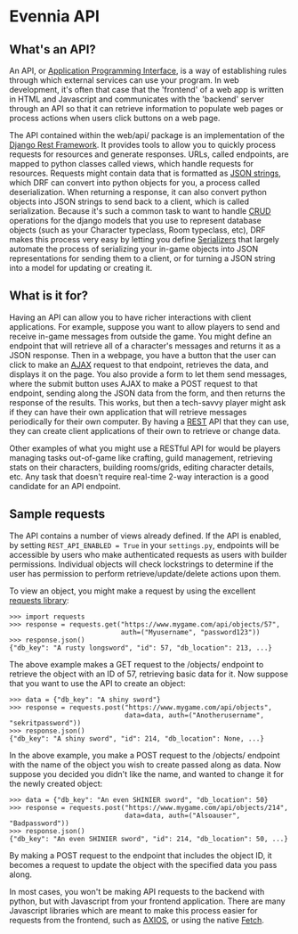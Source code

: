 # Evennia API

## What's an API?
An API, or [Application Programming Interface][wiki-api], is a way of establishing rules
through which external services can use your program. In web development, it's
often that case that the 'frontend' of a web app is written in HTML and Javascript
and communicates with the 'backend' server through an API so that it can retrieve
information to populate web pages or process actions when users click buttons on
a web page.


The API contained within the web/api/ package is an implementation of the
[Django Rest Framework][drf]. It provides tools to allow you to quickly process
requests for resources and generate responses. URLs, called endpoints, are
mapped to python classes called views, which handle requests for resources.
Requests might contain data that is formatted as [JSON strings][json], which DRF
can convert into python objects for you, a process called deserialization.
When returning a response, it can also convert python objects into JSON
strings to send back to a client, which is called serialization. Because it's
such a common task to want to handle [CRUD][crud] operations for the django models that you use to represent database
objects (such as your Character typeclass, Room typeclass, etc), DRF makes 
this process very easy by letting you define [Serializers][serializers]
that largely automate the process of serializing your in-game objects into
JSON representations for sending them to a client, or for turning a JSON string
into a model for updating or creating it.

## What is it for?

Having an API can allow you to have richer interactions with client applications. For
example, suppose you want to allow players to send and receive in-game messages from
outside the game. You might define an endpoint that will retrieve all of a character's
messages and returns it as a JSON response. Then in a webpage, you have a button that
the user can click to make an [AJAX][ajax] request to that endpoint, retrieves the data, and
displays it on the page. You also provide a form to let them send messages, where the
submit button uses AJAX to make a POST request to that endpoint, sending along the
JSON data from the form, and then returns the response of the results. This works,
but then a tech-savvy player might ask if they can have their own application that
will retrieve messages periodically for their own computer. By having a [REST][REST] API that
they can use, they can create client applications of their own to retrieve or change
data.

Other examples of what you might use a RESTful API for would be players managing
tasks out-of-game like crafting, guild management, retrieving stats on their
characters, building rooms/grids, editing character details, etc. Any task that
doesn't require real-time 2-way interaction is a good candidate for an API endpoint.

## Sample requests

The API contains a number of views already defined. If the API is enabled, by
setting `REST_API_ENABLED = True` in your `settings.py`, endpoints will be
accessible by users who make authenticated requests as users with builder
permissions. Individual objects will check lockstrings to determine if the
user has permission to perform retrieve/update/delete actions upon them.

To view an object, you might make a request by using the 
excellent [requests library][requests]:
```pythonstub
>>> import requests
>>> response = requests.get("https://www.mygame.com/api/objects/57",
                            auth=("Myusername", "password123"))
>>> response.json()
{"db_key": "A rusty longsword", "id": 57, "db_location": 213, ...}
```
The above example makes a GET request to the /objects/ endpoint to retrieve the
object with an ID of 57, retrieving basic data for it. Now suppose that you want
to use the API to create an object:
```pythonstub
>>> data = {"db_key": "A shiny sword"}
>>> response = requests.post("https://www.mygame.com/api/objects",
                             data=data, auth=("Anotherusername", "sekritpassword"))
>>> response.json()
{"db_key": "A shiny sword", "id": 214, "db_location": None, ...}
```
In the above example, you make a POST request to the /objects/ endpoint with
the name of the object you wish to create passed along as data. Now suppose you
decided you didn't like the name, and wanted to change it for the newly created
object:
```pythonstub
>>> data = {"db_key": "An even SHINIER sword", "db_location": 50}
>>> response = requests.post("https://www.mygame.com/api/objects/214",
                             data=data, auth=("Alsoauser", "Badpassword"))
>>> response.json()
{"db_key": "An even SHINIER sword", "id": 214, "db_location": 50, ...}             
``` 
By making a POST request to the endpoint that includes the object ID, it becomes
a request to update the object with the specified data you pass along.

In most cases, you won't be making API requests to the backend with python,
but with Javascript from your frontend application.
There are many Javascript libraries which are meant to make this process 
easier for requests from the frontend, such as [AXIOS][AXIOS], or using 
the native [Fetch][Fetch].

[wiki-api]: https://en.wikipedia.org/wiki/Application_programming_interface
[drf]: https://www.django-rest-framework.org/
[json]: https://en.wikipedia.org/wiki/JSON
[crud]: https://en.wikipedia.org/wiki/Create,_read,_update_and_delete
[serializers]: https://www.django-rest-framework.org/api-guide/serializers/
[ajax]: https://en.wikipedia.org/wiki/Ajax_(programming)
[REST]: https://en.wikipedia.org/wiki/Representational_state_transfer
[requests]: https://requests.readthedocs.io/en/master/
[AXIOS]: https://github.com/axios/axios
[Fetch]: https://developer.mozilla.org/en-US/docs/Web/API/Fetch_API